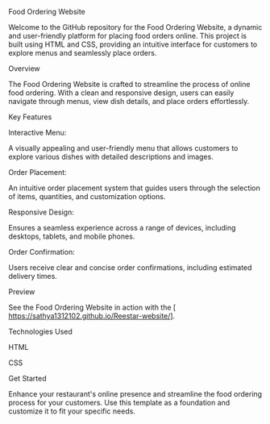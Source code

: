 Food Ordering Website

Welcome to the GitHub repository for the Food Ordering Website, a dynamic and user-friendly platform for placing food orders online. This project is built using HTML and CSS, providing an intuitive interface for customers to explore menus and seamlessly place orders.

Overview

The Food Ordering Website is crafted to streamline the process of online food ordering. With a clean and responsive design, users can easily navigate through menus, view dish details, and place orders effortlessly.

Key Features

Interactive Menu:

A visually appealing and user-friendly menu that allows customers to explore various dishes with detailed descriptions and images.

Order Placement:

An intuitive order placement system that guides users through the selection of items, quantities, and customization options.

Responsive Design: 

Ensures a seamless experience across a range of devices, including desktops, tablets, and mobile phones.

Order Confirmation:

Users receive clear and concise order confirmations, including estimated delivery times.

Preview

See the Food Ordering Website in action with the [ https://sathya1312102.github.io/Reestar-website/].



Technologies Used

HTML

CSS

Get Started

Enhance your restaurant's online presence and streamline the food ordering process for your customers. Use this template as a foundation and customize it to fit your specific needs.
